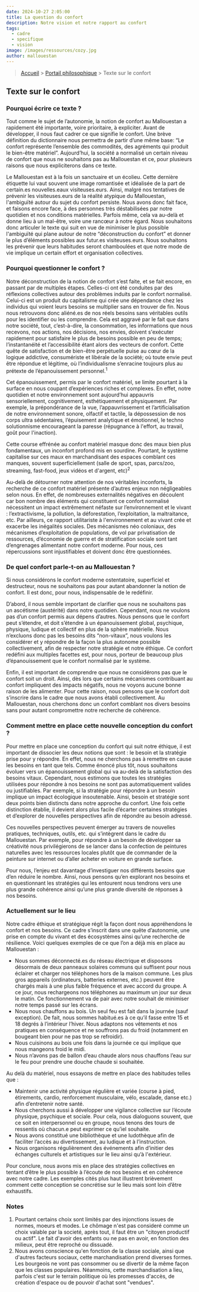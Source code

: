 ```yaml
---
date: 2024-10-27 2:05:00
title: La question du confort
description: Notre vision et notre rapport au confort
tags:
  - cadre
  - specifique
  - vision
image: /images/ressources/cozy.jpg
author: mallouestan
---
```


> [Accueil](../../) > [Portail philosophique](../) > Texte sur le confort

## Texte sur le confort

### Pourquoi écrire ce texte ? 

Tout comme le sujet de l’autonomie, la notion de confort au Mallouestan a rapidement été importante, voire prioritaire, à expliciter. 
Avant de développer, il nous faut cadrer ce que signifie le confort. Une brève définition du dictionnaire nous permettra de partir d’une même base: “Le confort représente l’ensemble des commodités, des agréments qui produit le bien-être matériel”. Aujourd’hui, la société a normalisé un certain niveau de confort que nous ne souhaitons pas au Mallouestan et ce, pour plusieurs raisons que nous expliciterons dans ce texte. 

Le Mallouestan est à la fois un sanctuaire et un écolieu. Cette dernière étiquette lui vaut souvent une image romantisée et idéalisée de la part de certain.es nouvelles.eaux visiteuses.eurs. Ainsi, malgré nos tentatives de prévenir les visiteuses.eurs de la réalité atypique du Mallouestan, l'ambiguïté autour du sujet du confort persiste. Nous avons donc fait face, et faisons encore face, à des personnes très déstabilisées par notre quotidien et nos conditions matérielles. Parfois même, cela va au-delà et donne lieu à un mal-être, voire une rancœur à notre égard. Nous souhaitons donc articuler le texte qui suit en vue de minimiser le plus possible l'ambiguïté qui plane autour de notre “déconstruction du confort” et donner le plus d’éléments possibles aux futur.es visiteuses.eurs. Nous souhaitons les prévenir que leurs habitudes seront chamboulées et que notre mode de vie implique un certain effort et organisation collectives. 


### Pourquoi questionner le confort ? 

Notre déconstruction de la notion de confort s’est faite, et se fait encore, en passant par de multiples étapes. Celles-ci ont été conduites par des réflexions collectives autour des problèmes induits par le confort normalisé. Celui-ci est un produit du capitalisme qui crée une dépendance chez les individus qui voient leurs besoins se multiplier sans en trouver de fin. Nous nous retrouvons donc aliéné.es de nos réels besoins sans véritables outils pour les identifier ou les comprendre. Cela est aggravé par le fait que dans notre société, tout, c’est-à-dire, la consommation, les informations que nous recevons, nos actions, nos décisions, nos envies, doivent s'exécuter rapidement pour satisfaire le plus de besoins possible en peu de temps; l’instantanéité et l’accessibilité étant alors des vecteurs de confort. Cette quête de satisfaction et de bien-être perpétuelle puise au cœur de la logique addictive, consumériste et libérale de la société; où toute envie peut être répondue et légitime, où l’individualisme s’enracine toujours plus au prétexte de l’épanouissement personnel.<sup>1</sup> 

Cet épanouissement, permis par le confort matériel, se limite pourtant à la surface en nous coupant d’expériences riches et complexes. En effet, notre quotidien et notre environnement sont aujourd’hui appauvris sensoriellement, cognitivement, esthétiquement et physiquement. Par exemple, la prépondérance de la vue, l’appauvrissement et l’artificialisation de notre environnement sonore, olfactif et tactile, la dépossession de nos corps ultra sédentaires, l’épuisement analytique et émotionnel, le techno solutionnisme encourageant la paresse (répugnance à l'effort, au travail, goût pour l'inaction). 

Cette course effrénée au confort matériel masque donc des maux bien plus fondamentaux, un inconfort profond mis en sourdine. Pourtant, le système capitalise sur ces maux en marchandisant des espaces comblant ces manques, souvent superficiellement (salle de sport, spas, parcs/zoo, streaming,  fast-food, jeux vidéos et d'argent, etc)<sup>2</sup>

Au-delà de détourner notre attention de nos véritables inconforts, la recherche de ce confort matériel présente d’autres enjeux non négligeables selon nous. En effet, de nombreuses externalités négatives en découlent car bon nombre des éléments qui constituent ce confort normalisé nécessitent un impact extrêmement néfaste sur l’environnement et le vivant : l’extractivisme, la pollution, la déforestation, l’exploitation, la maltraitance, etc. Par ailleurs, ce rapport utilitariste à l'environnement et au vivant crée et exacerbe les inégalités sociales. Des mécanismes néo coloniaux, des mécanismes d’exploitation de populations, de vol par privatisation de ressources, d’économie de guerre et de stratification sociale sont tant d’engrenages alimentant notre confort moderne.
Pour nous, ces répercussions sont injustifiables et doivent donc être questionnées.

### De quel confort parle-t-on au Mallouestan ? 

Si nous considérons le confort moderne ostentatoire, superficiel et destructeur, nous ne souhaitons pas pour autant abandonner la notion de confort. Il est donc, pour nous, indispensable de le redéfinir.

D’abord, il nous semble important de clarifier que nous ne souhaitons pas un ascétisme (austérité) dans notre quotidien. Cependant, nous ne voulons pas d’un confort permis aux dépens d’autres. Nous pensons que le confort peut s’étendre, et doit s’étendre à un épanouissement global, psychique, physique, ludique et collectif en plus de la sphère matérielle. Nous n’excluons donc pas les besoins dits “non-vitaux”, nous voulons les considérer et y répondre de la façon la plus autonome possible collectivement, afin de respecter notre stratégie et notre éthique. Ce confort redéfini aux multiples facettes est, pour nous, porteur de beaucoup plus d’épanouissement que le confort normalisé par le système. 

Enfin, il est important de comprendre que nous ne considérons pas que le confort soit un droit. Ainsi, dès lors que certains mécanismes contribuant au confort impliquent des impacts négatifs, nous ne voyons aucune bonne raison de les alimenter. Pour cette raison, nous pensons que le confort doit s’inscrire dans le cadre que nous avons établi collectivement. Au Mallouestan, nous cherchons donc un confort comblant nos divers besoins sans pour autant compromettre notre recherche de cohérence.

### Comment mettre en place cette nouvelle conception du confort ? 
	
Pour mettre en place une conception du confort qui suit notre éthique, il est important de dissocier les deux notions que sont : le besoin et la stratégie prise pour y répondre. En effet, nous ne cherchons pas à remettre en cause les besoins en tant que tels. Comme énoncé plus tôt, nous souhaitons évoluer vers un épanouissement global qui va au-delà de la satisfaction des besoins vitaux. Cependant, nous estimons que toutes les stratégies utilisées pour répondre à nos besoins ne sont pas automatiquement valides ou justifiables. Par exemple, si la stratégie pour répondre à un besoin implique un impact écologique insoutenable. Ainsi, besoin et stratégie sont deux points bien distincts dans notre approche du confort. Une fois cette distinction établie, il devient alors plus facile d’écarter certaines stratégies et d’explorer de nouvelles perspectives afin de répondre au besoin adressé. 

Ces nouvelles perspectives peuvent émerger au travers de nouvelles pratiques, techniques, outils, etc. qui s’intègrent dans le cadre du Mallouestan. Par exemple, pour répondre à un besoin de développer sa créativité nous privilégierons de se lancer dans la confection de peintures naturelles avec les ressources locales plutôt que de commander de la peinture sur internet ou d’aller acheter en voiture en grande surface. 

Pour nous, l’enjeu est davantage d’investiguer nos différents besoins que d’en réduire le nombre. Ainsi, nous pensons qu’en explorant nos besoins et en questionnant les stratégies qui les entourent nous tendrons vers une plus grande cohérence ainsi qu’une plus grande diversité de réponses à nos besoins. 

### Actuellement sur le lieu

Notre cadre éthique et stratégique régit la façon dont nous appréhendons le confort et nos besoins. Ce cadre s’inscrit dans une quête d’autonomie, une prise en compte du vivant et des écosystèmes ainsi qu’une recherche de résilience. Voici quelques exemples de ce que l’on a déjà mis en place au Mallouestan : 
- Nous sommes déconnecté.es du réseau électrique et disposons désormais de deux panneaux solaires communs qui suffisent pour nous éclairer et charger nos téléphones hors de la maison commune. Les plus gros appareils (ordinateurs, batteries externes, etc.) peuvent être chargés mais à une plus faible fréquence et avec accord du groupe. A ce jour, nous rechargeons nos téléphones au maximum un jour sur deux le matin. Ce fonctionnement va de pair avec notre souhait de minimiser notre temps passé sur les écrans. 
- Nous nous chauffons au bois. Un seul feu est fait dans la journée (sauf exception). De fait, nous sommes habitué.es à ce qu’il fasse entre 15 et 18 degrés à l’intérieur l’hiver. Nous adaptons nos vêtements et nos pratiques en conséquence et ne souffrons pas du froid (notamment en bougeant bien pour ne pas trop se refroidir).
- Nous cuisinons au bois une fois dans la journée ce qui implique que nous mangeons froid le midi.
- Nous n’avons pas de ballon d’eau chaude alors nous chauffons l’eau sur le feu pour prendre une douche chaude si souhaitée.

Au delà du matériel, nous essayons de mettre en place des habitudes telles que : 
- Maintenir une activité physique régulière et variée (course à pied, étirements, cardio, renforcement musculaire, vélo, escalade, danse etc.) afin d’entretenir notre santé. 
- Nous cherchons aussi à développer une vigilance collective sur l’écoute physique, psychique et sociale. Pour cela, nous dialoguons souvent, que ce soit en interpersonnel ou en groupe, nous tenons des tours de ressentis où chacun.e peut exprimer ce qu’iel souhaite. 
- Nous avons constitué une bibliothèque et une ludothèque afin de faciliter l’accès au divertissement, au ludique et à l’instruction. 
- Nous organisons régulièrement des événements afin d’initier des échanges culturels et artistiques sur le lieu ainsi qu’à l'extérieur.

Pour conclure, nous avons mis en place des stratégies collectives en tentant d’être le plus possible à l’écoute de nos besoins et en cohérence avec notre cadre. Les exemples cités plus haut illustrent brièvement comment cette conception se concrétise sur le lieu mais sont loin d’être exhaustifs. 


### Notes

1. Pourtant certains choix sont limités par des injonctions issues de normes, moeurs et modes. Le chômage n'est pas consideré comme un choix valable par la societé, après tout, il faut être un "citoyen productif ou actif". Le fait d'avoir des enfants ou ne pas en avoir, en fonction des milieux, peut être reproché ou dissuadé.
2. Nous avons conscience qu'en fonction de la classe sociale, ainsi que d'autres facteurs sociaux, cette marchandisation prend diverses formes. Les bourgeois ne vont pas consommer ou se divertir de la même façon que les classes populaires. Néanmoins, cette marchandisation a lieu, parfois c'est sur le terrain politique où les promesses d'accès, de création d'espace ou de pouvoir d'achat sont "vendues".